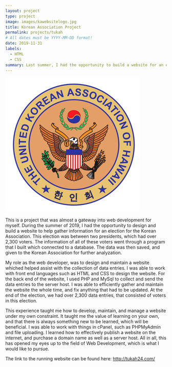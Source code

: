 ```yaml
---
layout: project
type: project
image: images/kawebsitelogo.jpg
title: Korean Association Project
permalink: projects/tukah
# All dates must be YYYY-MM-DD format!
date: 2019-11-31
labels:
  - HTML
  - CSS
summary: Last summer, I had the opportunity to build a website for an election.
---
```


<img class="ui medium right floated rounded image" src="/images/kawebsitelogo.jpg">

This is a project that was almost a gateway into web development for myself. During the summer of 2019, I had the opportunity to design and build a website to help gather information for an election for the Korean Association. This election was between two presidents, which had over 2,300 voters. The information of all of these voters went through a program that I built which connected to a database. The data was then saved, and given to the Korean Association for further analyzation. 

My role as the web developer, was to design and maintain a website whiched helped assist with the collection of data entries. I was able to work with front end languages such as HTML and CSS to design the website. For the back end of the website, I used PHP and MySql to collect and send the data entries to the server host. I was able to efficiently gather and maintain the website the whole time, and fix anything that had to be updated. At the end of the election, we had over 2,300 data entries, that consisted of voters in this election.

This experience taught me how to develop, maintain, and manage a website under my own constraint. It taught me the value of learning on your own, and that there is always something new to be learned, which will be beneficial. I was able to work with things in cPanel, such as PHPMyAdmin and file uploading. I learned how to effectively publish a website on the internet, and purchase a domain name as well as a server host. All in all, this has opened my eyes up to the field of Web Development, which is what I would like to pursue.

The link to the running website can be found here: http://tukah24.com/
